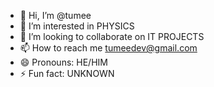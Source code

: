 - 👋 Hi, I’m @tumee
- 👀 I’m interested in PHYSICS
- 💞️ I’m looking to collaborate on IT PROJECTS
- 📫 How to reach me tumeedev@gmail.com
- 😄 Pronouns: HE/HIM
- ⚡ Fun fact: UNKNOWN
